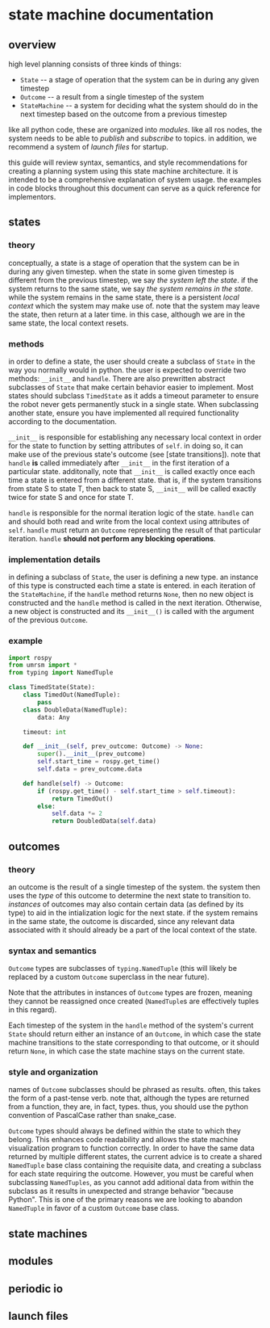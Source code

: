# state machine documentation

## overview
high level planning consists of three kinds of things:
- `State` -- a stage of operation that the system can be in during any given timestep
- `Outcome` -- a result from a single timestep of the system
- `StateMachine` -- a system for deciding what the system should do in the next timestep based on the outcome from a previous timestep

like all python code, these are organized into *modules*. like all ros nodes, the system needs to be able to *publish* and *subscribe* to topics. in addition, we recommend a system of *launch files* for startup.

this guide will review syntax, semantics, and style recommendations for creating a planning system using this state machine architecture. it is intended to be a comprehensive explanation of system usage. the examples in code blocks throughout this document can serve as a quick reference for implementors.


## states

### theory
conceptually, a state is a stage of operation that the system can be in during any given timestep. when the state in some given timestep is different from the previous timestep, we say *the system left the state*. if the system returns to the same state, we say *the system remains in the state*. while the system remains in the same state, there is a persistent *local context* which the system may make use of. note that the system may leave the state, then return at a later time. in this case, although we are in the same state, the local context resets. 

### methods
in order to define a state, the user should create a subclass of `State` in the way you normally would in python. the user is expected to override two methods: `__init__` and `handle`. There are also prewritten abstract subclasses of `State` that make certain behavior easier to implement. Most states should subclass `TimedState` as it adds a timeout parameter to ensure the robot never gets permanently stuck in a single state. When subclassing another state, ensure you have implemented all required functionality according to the documentation.

`__init__` is responsible for establishing any necessary local context in order for the state to function by setting attributes of `self`. in doing so, it can make use of the previous state's outcome (see [state transitions]). note that `handle` **is** called immediately after `__init__` in the first iteration of a particular state. additonally, note that `__init__` is called exactly once each time a state is entered from a different state. that is, if the system transitions from state S to state T, then back to state S, `__init__` will be called exactly twice for state S and once for state T.

`handle` is responsible for the normal iteration logic of the state. `handle` can and should both read and write from the local context using attributes of `self`. `handle` must return an `Outcome` representing the result of that particular iteration. `handle` **should not perform any blocking operations**. 

### implementation details
in defining a subclass of `State`, the user is defining a new type. an instance of this type is constructed each time a state is entered. in each iteration of the `StateMachine`, if the `handle` method returns `None`, then no new object is constructed and the `handle` method is called in the next iteration. Otherwise, a new object is constructed and its `__init__()` is called with the argument of the previous `Outcome`.

### example
```python
import rospy
from umrsm import *
from typing import NamedTuple

class TimedState(State):
    class TimedOut(NamedTuple):
        pass
    class DoubleData(NamedTuple):
        data: Any

    timeout: int

    def __init__(self, prev_outcome: Outcome) -> None:
        super().__init__(prev_outcome)
        self.start_time = rospy.get_time()
        self.data = prev_outcome.data

    def handle(self) -> Outcome:
        if (rospy.get_time() - self.start_time > self.timeout):
            return TimedOut()
        else:
            self.data *= 2
            return DoubledData(self.data)
```


## outcomes

### theory
an outcome is the result of a single timestep of the system. the system then uses the *type* of this outcome to determine the next state to transition to. *instances* of outcomes may also contain certain data (as defined by its type) to aid in the intialization logic for the next state. if the system remains in the same state, the outcome is discarded, since any relevant data associated with it should already be a part of the local context of the state.

### syntax and semantics
`Outcome` types are subclasses of `typing.NamedTuple` (this will likely be replaced by a custom `Outcome` superclass in the near future).

Note that the attributes in instances of `Outcome` types are frozen, meaning they cannot be reassigned once created (`NamedTuple`s are effectively tuples in this regard).

Each timestep of the system in the `handle` method of the system's current `State` should return either an instance of an `Outcome`, in which case the state machine transitions to the state corresponding to that outcome, or it should return `None`, in which case the state machine stays on the current state.


### style and organization
names of `Outcome` subclasses should be phrased as results. often, this takes the form of a past-tense verb. note that, although the types are returned from a function, they are, in fact, types. thus, you should use the python convention of PascalCase rather than snake_case.

`Outcome` types should always be defined within the state to which they belong. This enhances code readability and allows the state machine visualization program to function correctly. In order to have the same data returned by multiple different states, the current advice is to create a shared `NamedTuple` base class containing the requisite data, and creating a subclass for each state requiring the outcome. However, you must be careful when subclassing `NamedTuples`, as you cannot add aditional data from within the subclass as it results in unexpected and strange behavior "because Python". This is one of the primary reasons we are looking to abandon `NamedTuple` in favor of a custom `Outcome` base class.


## state machines

## modules

## periodic io

## launch files
